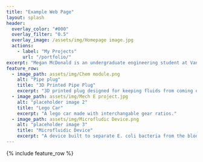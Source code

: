 ```yaml
---
title: "Example Web Page"
layout: splash
header:
  overlay_color: "#000"
  overlay_filter: "0.5"
  overlay_image: /assets/img/Homepage image.jpg 
  actions:
    - label: "My Projects"
      url: "/portfolio/"
excerpt: "Megan McDonald is an undergraduate engineering student at Vanderbilt University with a passion for learning and creativity. Her goal is to apply her skills and work ethic in the polymer and organic industry."
feature_row:
  - image_path: assets/img/Chem module.png
    alt: "Pipe plug"
    title: "3D Printed Pipe Plug"
    excerpt: "3D printed plug designed for keeping fluids from coming out of a PVC pipe."
  - image_path: assets/img/Mech E project.jpg
    alt: "placeholder image 2"
    title: "Lego Car"
    excerpt: "A lego car made with interchangable gear ratios."
  - image_path: assets/img/Microfludic Device.png
    alt: "placeholder image 3"
    title: "Microfluidic Device"
    excerpt: "A device built to separate E. coli bacteria from the bloodstream. "
---
```


{% include feature_row %}

